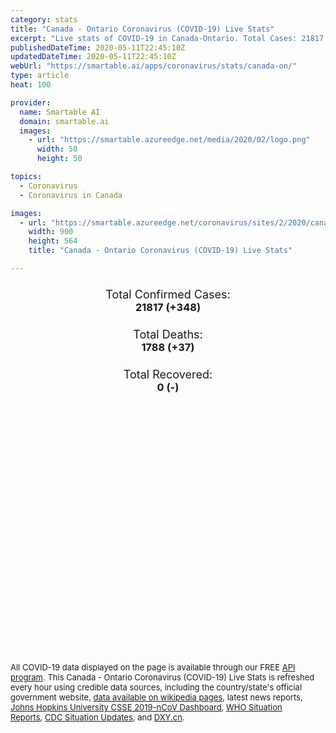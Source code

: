 ```yaml
---
category: stats
title: "Canada - Ontario Coronavirus (COVID-19) Live Stats"
excerpt: "Live stats of COVID-19 in Canada-Ontario. Total Cases: 21817 (+348), Deaths: 1788 (+37), Recoveries: 0(-)."
publishedDateTime: 2020-05-11T22:45:10Z
updatedDateTime: 2020-05-11T22:45:10Z
webUrl: "https://smartable.ai/apps/coronavirus/stats/canada-on/"
type: article
heat: 100

provider:
  name: Smartable AI
  domain: smartable.ai
  images:
    - url: "https://smartable.azureedge.net/media/2020/02/logo.png"
      width: 50
      height: 50

topics:
  - Coronavirus
  - Coronavirus in Canada

images:
  - url: "https://smartable.azureedge.net/coronavirus/sites/2/2020/canada-on.jpg"
    width: 900
    height: 564
    title: "Canada - Ontario Coronavirus (COVID-19) Live Stats"

---
```

<div class="total-stats" style="text-align: center;">
    <h3>
	    <div style="font-size: 18px; font-weight: 400;">Total Confirmed Cases:</div>
	    21817 (<span class='red'>+348</span>)
    </h3>
    <h3>
	    <div style="font-size: 18px; font-weight: 400;">Total Deaths:</div>
	    1788 (<span class='red'>+37</span>)
    </h3>
    <h3>
	    <div style="font-size: 18px; font-weight: 400;">Total Recovered:</div>
	    0 (-)
    </h3>
</div>

<script type="text/javascript" src="https://www.gstatic.com/charts/loader.js"></script>

<div id="time_series_chart" style="width: 100%; height: 400px;"></div>
<script type="text/javascript">
  google.charts.load('current', {'packages':['corechart']});
  google.charts.setOnLoadCallback(drawChart);
  function drawChart() {
    var data = google.visualization.arrayToDataTable([
      ['Date', 'Total Cases', 'Total Deaths', 'Total Recovered'],
      ['1/22/2020', 0, 0, 0],['1/23/2020', 0, 0, 0],['1/24/2020', 0, 0, 0],['1/25/2020', 0, 0, 0],['1/26/2020', 1, 0, 0],['1/27/2020', 1, 0, 0],['1/28/2020', 1, 0, 0],['1/29/2020', 1, 0, 0],['1/30/2020', 1, 0, 0],['1/31/2020', 3, 0, 0],['2/1/2020', 3, 0, 0],['2/2/2020', 3, 0, 0],['2/3/2020', 3, 0, 0],['2/4/2020', 3, 0, 0],['2/5/2020', 3, 0, 0],['2/6/2020', 3, 0, 0],['2/7/2020', 3, 0, 0],['2/8/2020', 3, 0, 0],['2/9/2020', 3, 0, 0],['2/10/2020', 3, 0, 0],['2/11/2020', 3, 0, 0],['2/12/2020', 3, 0, 0],['2/13/2020', 3, 0, 0],['2/14/2020', 3, 0, 0],['2/15/2020', 3, 0, 0],['2/16/2020', 3, 0, 0],['2/17/2020', 3, 0, 0],['2/18/2020', 3, 0, 0],['2/19/2020', 3, 0, 0],['2/20/2020', 3, 0, 0],['2/21/2020', 3, 0, 0],['2/22/2020', 3, 0, 0],['2/23/2020', 3, 0, 0],['2/24/2020', 4, 0, 0],['2/25/2020', 4, 0, 0],['2/26/2020', 4, 0, 0],['2/27/2020', 6, 0, 0],['2/28/2020', 6, 0, 0],['2/29/2020', 11, 0, 0],['3/1/2020', 15, 0, 0],['3/2/2020', 18, 0, 0],['3/3/2020', 20, 0, 0],['3/4/2020', 20, 0, 0],['3/5/2020', 22, 0, 0],['3/6/2020', 25, 0, 0],['3/7/2020', 28, 0, 0],['3/8/2020', 29, 0, 0],['3/9/2020', 34, 0, 0],['3/10/2020', 36, 0, 0],['3/11/2020', 41, 0, 0],['3/12/2020', 42, 0, 0],['3/13/2020', 79, 0, 0],['3/14/2020', 104, 0, 0],['3/15/2020', 145, 0, 0],['3/16/2020', 177, 0, 0],['3/17/2020', 190, 1, 0],['3/18/2020', 221, 1, 0],['3/19/2020', 257, 2, 0],['3/20/2020', 318, 2, 0],['3/21/2020', 377, 3, 0],['3/22/2020', 425, 5, 0],['3/23/2020', 503, 6, 0],['3/24/2020', 588, 8, 0],['3/25/2020', 688, 12, 0],['3/26/2020', 858, 15, 0],['3/27/2020', 994, 18, 0],['3/28/2020', 1144, 18, 0],['3/29/2020', 1355, 21, 0],['3/30/2020', 1706, 31, 0],['3/31/2020', 1966, 33, 0],['4/1/2020', 2392, 37, 0],['4/2/2020', 2793, 53, 0],['4/3/2020', 3255, 67, 0],['4/4/2020', 3630, 94, 0],['4/5/2020', 4347, 119, 0],['4/6/2020', 4347, 150, 0],['4/7/2020', 4726, 153, 0],['4/8/2020', 5276, 153, 0],['4/9/2020', 5759, 200, 0],['4/10/2020', 6237, 222, 0],['4/11/2020', 6648, 253, 0],['4/12/2020', 7049, 274, 0],['4/13/2020', 7470, 291, 0],['4/14/2020', 7953, 334, 0],['4/15/2020', 8447, 385, 0],['4/16/2020', 9828, 461, 0],['4/17/2020', 10456, 524, 0],['4/18/2020', 11013, 564, 0],['4/19/2020', 11561, 591, 0],['4/20/2020', 12286, 647, 0],['4/21/2020', 12802, 700, 0],['4/22/2020', 13718, 762, 0],['4/23/2020', 14068, 806, 0],['4/24/2020', 14496, 854, 0],['4/25/2020', 15012, 916, 0],['4/26/2020', 15568, 960, 0],['4/27/2020', 15970, 1023, 0],['4/28/2020', 16500, 1072, 0],['4/29/2020', 16978, 1153, 0],['4/30/2020', 17395, 1205, 0],['5/1/2020', 17858, 1248, 0],['5/2/2020', 18322, 1292, 0],['5/3/2020', 18574, 1326, 0],['5/4/2020', 19097, 1446, 0],['5/5/2020', 19468, 1505, 0],['5/6/2020', 19910, 1560, 0],['5/7/2020', 20388, 1607, 0],['5/8/2020', 20826, 1665, 0],['5/9/2020', 21148, 1726, 0],['5/10/2020', 21469, 1751, 0],['5/11/2020', 21817, 1788, 0],
    ]);
    var options = {
      curveType: 'none',
      chartArea: {'width': '80%', 'height': '80%'},
      legend: { position: 'top' },
      lineWidth: 5,
      colors: ['#f60109', '#444444', '#81B71F']
    };
    var chart = new google.visualization.LineChart(document.getElementById('time_series_chart'));
    chart.draw(data, options);
  }
</script>





<span style="font-size: 13px">All COVID-19 data displayed on the page is available through our FREE <a href="https://developer.smartable.ai">API program</a>. This Canada - Ontario Coronavirus (COVID-19) Live Stats is refreshed every hour using credible data sources, including the country/state's official government website, <a href="https://en.wikipedia.org/wiki/2019%E2%80%9320_coronavirus_pandemic" target="_blank">data available on wikipedia pages</a>, latest news reports, <a href="https://systems.jhu.edu/research/public-health/ncov/" target="_blank">Johns Hopkins University CSSE 2019-nCoV Dashboard</a>, <a href="https://www.who.int/emergencies/diseases/novel-coronavirus-2019/situation-reports" target="_blank">WHO Situation Reports</a>, <a href="https://www.cdc.gov/coronavirus/2019-ncov/index.html" target="_blank">CDC Situation Updates</a>, and <a href="https://ncov.dxy.cn/ncovh5/view/pneumonia" target="_blank">DXY.cn</a>.</span>

